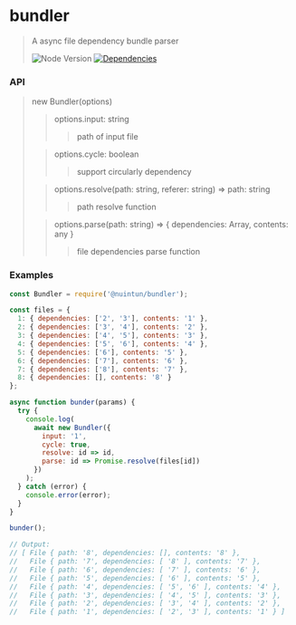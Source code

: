 # bundler

> A async file dependency bundle parser
>
> ![Node Version][node-image]
> [![Dependencies][david-image]][david-url]

### API

> new Bundler(options)
>
> > options.input: string
> >
> > > path of input file
>
> > options.cycle: boolean
> >
> > > support circularly dependency
>
> > options.resolve(path: string, referer: string) => path: string
> >
> > > path resolve function
>
> > options.parse(path: string) => { dependencies: Array, contents: any }
> >
> > > file dependencies parse function

### Examples

```js
const Bundler = require('@nuintun/bundler');

const files = {
  1: { dependencies: ['2', '3'], contents: '1' },
  2: { dependencies: ['3', '4'], contents: '2' },
  3: { dependencies: ['4', '5'], contents: '3' },
  4: { dependencies: ['5', '6'], contents: '4' },
  5: { dependencies: ['6'], contents: '5' },
  6: { dependencies: ['7'], contents: '6' },
  7: { dependencies: ['8'], contents: '7' },
  8: { dependencies: [], contents: '8' }
};

async function bunder(params) {
  try {
    console.log(
      await new Bundler({
        input: '1',
        cycle: true,
        resolve: id => id,
        parse: id => Promise.resolve(files[id])
      })
    );
  } catch (error) {
    console.error(error);
  }
}

bunder();

// Output:
// [ File { path: '8', dependencies: [], contents: '8' },
//   File { path: '7', dependencies: [ '8' ], contents: '7' },
//   File { path: '6', dependencies: [ '7' ], contents: '6' },
//   File { path: '5', dependencies: [ '6' ], contents: '5' },
//   File { path: '4', dependencies: [ '5', '6' ], contents: '4' },
//   File { path: '3', dependencies: [ '4', '5' ], contents: '3' },
//   File { path: '2', dependencies: [ '3', '4' ], contents: '2' },
//   File { path: '1', dependencies: [ '2', '3' ], contents: '1' } ]
```

[node-image]: https://img.shields.io/node/v/@nuintun/bundler.svg?style=flat-square
[david-image]: http://img.shields.io/david/dev/nuintun/bundler.svg?style=flat-square
[david-url]: https://david-dm.org/nuintun/bundler?type=dev
